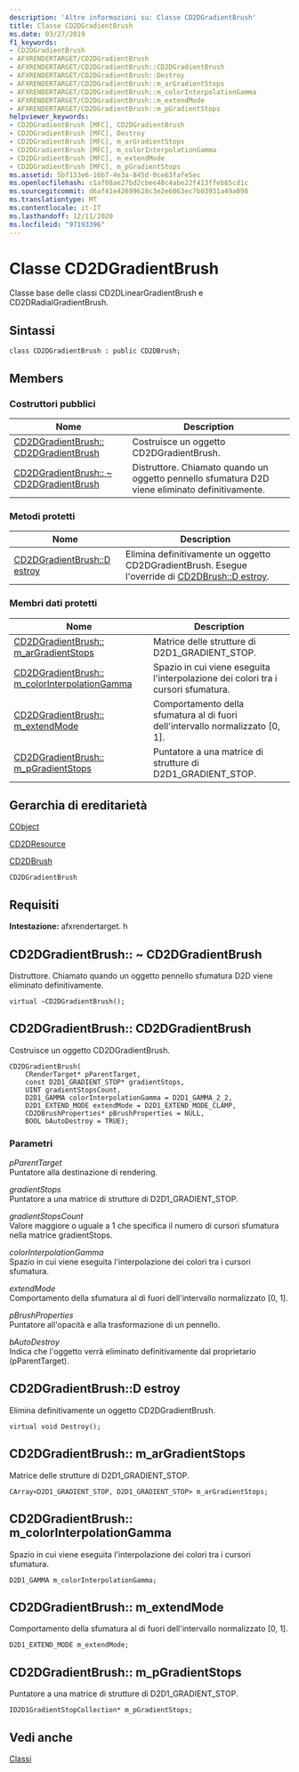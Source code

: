 ```yaml
---
description: 'Altre informazioni su: Classe CD2DGradientBrush'
title: Classe CD2DGradientBrush
ms.date: 03/27/2019
f1_keywords:
- CD2DGradientBrush
- AFXRENDERTARGET/CD2DGradientBrush
- AFXRENDERTARGET/CD2DGradientBrush::CD2DGradientBrush
- AFXRENDERTARGET/CD2DGradientBrush::Destroy
- AFXRENDERTARGET/CD2DGradientBrush::m_arGradientStops
- AFXRENDERTARGET/CD2DGradientBrush::m_colorInterpolationGamma
- AFXRENDERTARGET/CD2DGradientBrush::m_extendMode
- AFXRENDERTARGET/CD2DGradientBrush::m_pGradientStops
helpviewer_keywords:
- CD2DGradientBrush [MFC], CD2DGradientBrush
- CD2DGradientBrush [MFC], Destroy
- CD2DGradientBrush [MFC], m_arGradientStops
- CD2DGradientBrush [MFC], m_colorInterpolationGamma
- CD2DGradientBrush [MFC], m_extendMode
- CD2DGradientBrush [MFC], m_pGradientStops
ms.assetid: 5bf133e6-16b7-4e3a-845d-0ce63fafe5ec
ms.openlocfilehash: c1af08ae27bd2cbee48c4abe22f413ffeb85cd1c
ms.sourcegitcommit: d6af41e42699628c3e2e6063ec7b03931a49a098
ms.translationtype: MT
ms.contentlocale: it-IT
ms.lasthandoff: 12/11/2020
ms.locfileid: "97193396"
---
```

# <a name="cd2dgradientbrush-class"></a>Classe CD2DGradientBrush

Classe base delle classi CD2DLinearGradientBrush e CD2DRadialGradientBrush.

## <a name="syntax"></a>Sintassi

```
class CD2DGradientBrush : public CD2DBrush;
```

## <a name="members"></a>Members

### <a name="public-constructors"></a>Costruttori pubblici

|Nome|Description|
|----------|-----------------|
|[CD2DGradientBrush:: CD2DGradientBrush](#cd2dgradientbrush)|Costruisce un oggetto CD2DGradientBrush.|
|[CD2DGradientBrush:: ~ CD2DGradientBrush](#_dtorcd2dgradientbrush)|Distruttore. Chiamato quando un oggetto pennello sfumatura D2D viene eliminato definitivamente.|

### <a name="protected-methods"></a>Metodi protetti

|Nome|Description|
|----------|-----------------|
|[CD2DGradientBrush::D estroy](#destroy)|Elimina definitivamente un oggetto CD2DGradientBrush. Esegue l'override di [CD2DBrush::D estroy](../../mfc/reference/cd2dbrush-class.md#destroy).|

### <a name="protected-data-members"></a>Membri dati protetti

|Nome|Description|
|----------|-----------------|
|[CD2DGradientBrush:: m_arGradientStops](#m_argradientstops)|Matrice delle strutture di D2D1_GRADIENT_STOP.|
|[CD2DGradientBrush:: m_colorInterpolationGamma](#m_colorinterpolationgamma)|Spazio in cui viene eseguita l'interpolazione dei colori tra i cursori sfumatura.|
|[CD2DGradientBrush:: m_extendMode](#m_extendmode)|Comportamento della sfumatura al di fuori dell'intervallo normalizzato [0, 1].|
|[CD2DGradientBrush:: m_pGradientStops](#m_pgradientstops)|Puntatore a una matrice di strutture di D2D1_GRADIENT_STOP.|

## <a name="inheritance-hierarchy"></a>Gerarchia di ereditarietà

[CObject](../../mfc/reference/cobject-class.md)

[CD2DResource](../../mfc/reference/cd2dresource-class.md)

[CD2DBrush](../../mfc/reference/cd2dbrush-class.md)

`CD2DGradientBrush`

## <a name="requirements"></a>Requisiti

**Intestazione:** afxrendertarget. h

## <a name="cd2dgradientbrushcd2dgradientbrush"></a><a name="_dtorcd2dgradientbrush"></a> CD2DGradientBrush:: ~ CD2DGradientBrush

Distruttore. Chiamato quando un oggetto pennello sfumatura D2D viene eliminato definitivamente.

```
virtual ~CD2DGradientBrush();
```

## <a name="cd2dgradientbrushcd2dgradientbrush"></a><a name="cd2dgradientbrush"></a> CD2DGradientBrush:: CD2DGradientBrush

Costruisce un oggetto CD2DGradientBrush.

```
CD2DGradientBrush(
    CRenderTarget* pParentTarget,
    const D2D1_GRADIENT_STOP* gradientStops,
    UINT gradientStopsCount,
    D2D1_GAMMA colorInterpolationGamma = D2D1_GAMMA_2_2,
    D2D1_EXTEND_MODE extendMode = D2D1_EXTEND_MODE_CLAMP,
    CD2DBrushProperties* pBrushProperties = NULL,
    BOOL bAutoDestroy = TRUE);
```

### <a name="parameters"></a>Parametri

*pParentTarget*<br/>
Puntatore alla destinazione di rendering.

*gradientStops*<br/>
Puntatore a una matrice di strutture di D2D1_GRADIENT_STOP.

*gradientStopsCount*<br/>
Valore maggiore o uguale a 1 che specifica il numero di cursori sfumatura nella matrice gradientStops.

*colorInterpolationGamma*<br/>
Spazio in cui viene eseguita l'interpolazione dei colori tra i cursori sfumatura.

*extendMode*<br/>
Comportamento della sfumatura al di fuori dell'intervallo normalizzato [0, 1].

*pBrushProperties*<br/>
Puntatore all'opacità e alla trasformazione di un pennello.

*bAutoDestroy*<br/>
Indica che l'oggetto verrà eliminato definitivamente dal proprietario (pParentTarget).

## <a name="cd2dgradientbrushdestroy"></a><a name="destroy"></a> CD2DGradientBrush::D estroy

Elimina definitivamente un oggetto CD2DGradientBrush.

```
virtual void Destroy();
```

## <a name="cd2dgradientbrushm_argradientstops"></a><a name="m_argradientstops"></a> CD2DGradientBrush:: m_arGradientStops

Matrice delle strutture di D2D1_GRADIENT_STOP.

```
CArray<D2D1_GRADIENT_STOP, D2D1_GRADIENT_STOP> m_arGradientStops;
```

## <a name="cd2dgradientbrushm_colorinterpolationgamma"></a><a name="m_colorinterpolationgamma"></a> CD2DGradientBrush:: m_colorInterpolationGamma

Spazio in cui viene eseguita l'interpolazione dei colori tra i cursori sfumatura.

```
D2D1_GAMMA m_colorInterpolationGamma;
```

## <a name="cd2dgradientbrushm_extendmode"></a><a name="m_extendmode"></a> CD2DGradientBrush:: m_extendMode

Comportamento della sfumatura al di fuori dell'intervallo normalizzato [0, 1].

```
D2D1_EXTEND_MODE m_extendMode;
```

## <a name="cd2dgradientbrushm_pgradientstops"></a><a name="m_pgradientstops"></a> CD2DGradientBrush:: m_pGradientStops

Puntatore a una matrice di strutture di D2D1_GRADIENT_STOP.

```
ID2D1GradientStopCollection* m_pGradientStops;
```

## <a name="see-also"></a>Vedi anche

[Classi](../../mfc/reference/mfc-classes.md)

